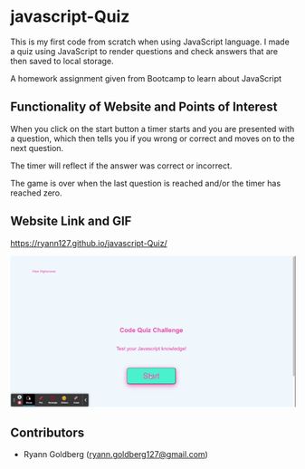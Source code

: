 # javascript-Quiz

This is my first code from scratch when using JavaScript language. I made a quiz using JavaScript to render questions and check answers that are then saved to local storage. 

A homework assignment given from Bootcamp to learn about JavaScript

## Functionality of Website and Points of Interest

When you click on the start button a timer starts and you are presented with a question, which then tells you if you wrong or correct and moves on to the next question. 

The timer will reflect if the answer was correct or incorrect. 

The game is over when the last question is reached and/or the timer has reached zero.

## Website Link and GIF

https://ryann127.github.io/javascript-Quiz/

![Screenshot of Quiz](Assets/Images/CodeQuiz.gif)

## Contributors
- Ryann Goldberg (ryann.goldberg127@gmail.com)
